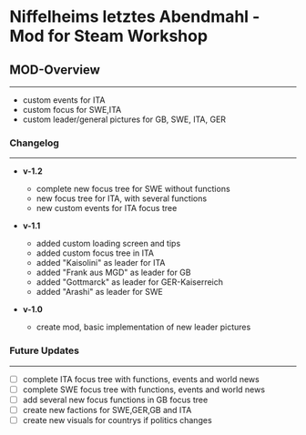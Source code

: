 # Niffelheims letztes Abendmahl - Mod for Steam Workshop

 
 
 
## MOD-Overview
___

- custom events for ITA
- custom focus for SWE,ITA
- custom leader/general pictures for GB, SWE, ITA, GER

### **Changelog**
___

- **v-1.2**

    - complete new focus tree for SWE without functions
    - new focus tree for ITA, with several functions
    - new custom events for ITA focus tree
  

- **v-1.1**

    - added custom loading screen and tips
    - added custom focus tree in ITA
    - added "Kaisolini" as leader for ITA
    - added "Frank aus MGD" as leader for GB
    - added "Gottmarck" as leader for GER-Kaiserreich
    - added "Arashi" as leader for SWE


- **v-1.0**

    - create mod, basic implementation of new leader pictures


### **Future Updates**
___

- [ ] complete ITA focus tree with functions, events and world news
- [ ] complete SWE focus tree with functions, events and world news
- [ ] add several new focus functions in GB focus tree
- [ ] create new factions for SWE,GER,GB and ITA
- [ ] create new visuals for countrys if politics changes
